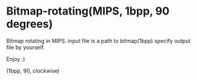 Bitmap-rotating(MIPS, 1bpp, 90 degrees)
===============
Bitmap rotating in MIPS.
input file is a path to bitmap(1bpp)
specify output file by yourself. 

Enjoy :) 

(1bpp, 90, clockwise)
